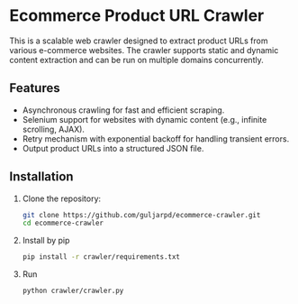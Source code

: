# Ecommerce Product URL Crawler

This is a scalable web crawler designed to extract product URLs from various e-commerce websites. The crawler supports static and dynamic content extraction and can be run on multiple domains concurrently.

## Features
- Asynchronous crawling for fast and efficient scraping.
- Selenium support for websites with dynamic content (e.g., infinite scrolling, AJAX).
- Retry mechanism with exponential backoff for handling transient errors.
- Output product URLs into a structured JSON file.

## Installation

1. Clone the repository:
   ```bash
   git clone https://github.com/guljarpd/ecommerce-crawler.git
   cd ecommerce-crawler

2. Install by pip
   ```bash
   pip install -r crawler/requirements.txt

3. Run 
   ```bash
   python crawler/crawler.py
